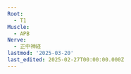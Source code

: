 ```yaml
---
Root:
  - T1
Muscle:
  - APB
Nerve:
  - 正中神経
lastmod: '2025-03-20'
last_edited: 2025-02-27T00:00:00.000Z
---
```




